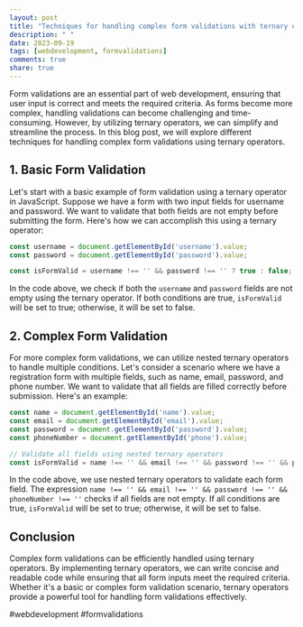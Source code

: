 ```yaml
---
layout: post
title: "Techniques for handling complex form validations with ternary operators"
description: " "
date: 2023-09-19
tags: [webdevelopment, formvalidations]
comments: true
share: true
---
```


Form validations are an essential part of web development, ensuring that user input is correct and meets the required criteria. As forms become more complex, handling validations can become challenging and time-consuming. However, by utilizing ternary operators, we can simplify and streamline the process. In this blog post, we will explore different techniques for handling complex form validations using ternary operators.

## 1. Basic Form Validation

Let's start with a basic example of form validation using a ternary operator in JavaScript. Suppose we have a form with two input fields for username and password. We want to validate that both fields are not empty before submitting the form. Here's how we can accomplish this using a ternary operator:

```javascript
const username = document.getElementById('username').value;
const password = document.getElementById('password').value;

const isFormValid = username !== '' && password !== '' ? true : false;
```

In the code above, we check if both the `username` and `password` fields are not empty using the ternary operator. If both conditions are true, `isFormValid` will be set to true; otherwise, it will be set to false.

## 2. Complex Form Validation

For more complex form validations, we can utilize nested ternary operators to handle multiple conditions. Let's consider a scenario where we have a registration form with multiple fields, such as name, email, password, and phone number. We want to validate that all fields are filled correctly before submission. Here's an example:

```javascript
const name = document.getElementById('name').value;
const email = document.getElementById('email').value;
const password = document.getElementById('password').value;
const phoneNumber = document.getElementById('phone').value;

// Validate all fields using nested ternary operators
const isFormValid = name !== '' && email !== '' && password !== '' && phoneNumber !== '' ? true : false;
```

In the code above, we use nested ternary operators to validate each form field. The expression `name !== '' && email !== '' && password !== '' && phoneNumber !== ''` checks if all fields are not empty. If all conditions are true, `isFormValid` will be set to true; otherwise, it will be set to false.

## Conclusion

Complex form validations can be efficiently handled using ternary operators. By implementing ternary operators, we can write concise and readable code while ensuring that all form inputs meet the required criteria. Whether it's a basic or complex form validation scenario, ternary operators provide a powerful tool for handling form validations effectively.

#webdevelopment #formvalidations